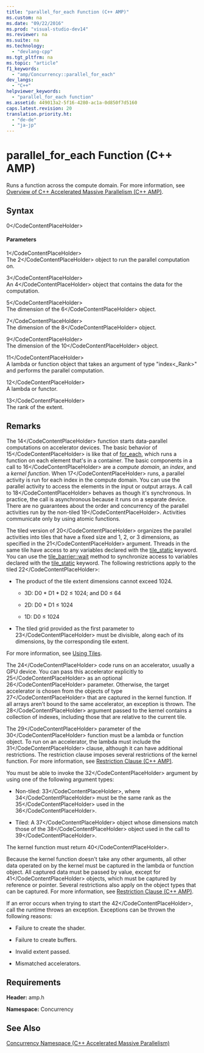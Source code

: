 ```yaml
---
title: "parallel_for_each Function (C++ AMP)"
ms.custom: na
ms.date: "09/22/2016"
ms.prod: "visual-studio-dev14"
ms.reviewer: na
ms.suite: na
ms.technology: 
  - "devlang-cpp"
ms.tgt_pltfrm: na
ms.topic: "article"
f1_keywords: 
  - "amp/Concurrency::parallel_for_each"
dev_langs: 
  - "C++"
helpviewer_keywords: 
  - "parallel_for_each function"
ms.assetid: 449013a2-5f16-4280-ac1a-0d850f7d5160
caps.latest.revision: 20
translation.priority.ht: 
  - "de-de"
  - "ja-jp"
---
```

# parallel_for_each Function (C++ AMP)
Runs a function across the compute domain. For more information, see [Overview of C++ Accelerated Massive Parallelism (C++ AMP)](../vs140/c---amp-overview.md).  
  
## Syntax  
  
<CodeContentPlaceHolder>0\</CodeContentPlaceHolder>  
#### Parameters  
 <CodeContentPlaceHolder>1\</CodeContentPlaceHolder>  
 The <CodeContentPlaceHolder>2\</CodeContentPlaceHolder> object to run the parallel computation on.  
  
 <CodeContentPlaceHolder>3\</CodeContentPlaceHolder>  
 An <CodeContentPlaceHolder>4\</CodeContentPlaceHolder> object that contains the data for the computation.  
  
 <CodeContentPlaceHolder>5\</CodeContentPlaceHolder>  
 The dimension of the <CodeContentPlaceHolder>6\</CodeContentPlaceHolder> object.  
  
 <CodeContentPlaceHolder>7\</CodeContentPlaceHolder>  
 The dimension of the <CodeContentPlaceHolder>8\</CodeContentPlaceHolder> object.  
  
 <CodeContentPlaceHolder>9\</CodeContentPlaceHolder>  
 The dimension of the <CodeContentPlaceHolder>10\</CodeContentPlaceHolder> object.  
  
 <CodeContentPlaceHolder>11\</CodeContentPlaceHolder>  
 A lambda or function object that takes an argument of type "index\<_Rank>" and performs the parallel computation.  
  
 <CodeContentPlaceHolder>12\</CodeContentPlaceHolder>  
 A lambda or functor.  
  
 <CodeContentPlaceHolder>13\</CodeContentPlaceHolder>  
 The rank of the extent.  
  
## Remarks  
 The <CodeContentPlaceHolder>14\</CodeContentPlaceHolder> function starts data-parallel computations on accelerator devices. The basic behavior of <CodeContentPlaceHolder>15\</CodeContentPlaceHolder> is like that of [for_each](../vs140/for_each.md), which runs a function on each element that's in a container. The basic components in a call to <CodeContentPlaceHolder>16\</CodeContentPlaceHolder> are a *compute domain*, an *index*, and a *kernel function*. When <CodeContentPlaceHolder>17\</CodeContentPlaceHolder> runs, a parallel activity is run for each index in the compute domain. You can use the parallel activity to access the elements in the input or output arrays. A call to <CodeContentPlaceHolder>18\</CodeContentPlaceHolder> behaves as though it's synchronous. In practice, the call is asynchronous because it runs on a separate device. There are no guarantees about the order and concurrency of the parallel activities run by the non-tiled <CodeContentPlaceHolder>19\</CodeContentPlaceHolder>. Activities communicate only by using atomic functions.  
  
 The tiled version of <CodeContentPlaceHolder>20\</CodeContentPlaceHolder> organizes the parallel activities into tiles that have a fixed size and 1, 2, or 3 dimensions, as specified in the <CodeContentPlaceHolder>21\</CodeContentPlaceHolder> argument. Threads in the same tile have access to any variables declared with the [tile_static](../vs140/tile_static-keyword.md) keyword. You can use the [tile_barrier::wait](../vs140/tile_barrier--wait-method.md) method to synchronize access to variables declared with the [tile_static](../vs140/tile_static-keyword.md) keyword. The following restrictions apply to the tiled <CodeContentPlaceHolder>22\</CodeContentPlaceHolder>:  
  
-   The product of the tile extent dimensions cannot exceed 1024.  
  
    -   3D:  D0 * D1 \* D2 ≤ 1024; and D0 ≤ 64  
  
    -   2D:  D0 * D1 ≤ 1024  
  
    -   1D:  D0 ≤ 1024  
  
-   The tiled grid provided as the first parameter to <CodeContentPlaceHolder>23\</CodeContentPlaceHolder> must be divisible, along each of its dimensions, by the corresponding tile extent.  
  
 For more information, see [Using Tiles](../vs140/using-tiles.md).  
  
 The <CodeContentPlaceHolder>24\</CodeContentPlaceHolder> code runs on an accelerator, usually a GPU device. You can pass this accelerator explicitly to <CodeContentPlaceHolder>25\</CodeContentPlaceHolder> as an optional <CodeContentPlaceHolder>26\</CodeContentPlaceHolder> parameter. Otherwise, the target accelerator is chosen from the objects of type <CodeContentPlaceHolder>27\</CodeContentPlaceHolder> that are captured in the kernel function. If all arrays aren’t bound to the same accelerator, an exception is thrown. The <CodeContentPlaceHolder>28\</CodeContentPlaceHolder> argument passed to the kernel contains a collection of indexes, including those that are relative to the current tile.  
  
 The <CodeContentPlaceHolder>29\</CodeContentPlaceHolder> parameter of the <CodeContentPlaceHolder>30\</CodeContentPlaceHolder> function must be a lambda or function object. To run on an accelerator, the lambda must include the <CodeContentPlaceHolder>31\</CodeContentPlaceHolder> clause, although it can have additional restrictions. The restriction clause imposes several restrictions of the kernel function. For more information, see [Restriction Clause (C++ AMP)](../vs140/restrict--c---amp-.md).  
  
 You must be able to invoke the <CodeContentPlaceHolder>32\</CodeContentPlaceHolder> argument by using one of the following argument types:  
  
-   Non-tiled: <CodeContentPlaceHolder>33\</CodeContentPlaceHolder>, where <CodeContentPlaceHolder>34\</CodeContentPlaceHolder> must be the same rank as the <CodeContentPlaceHolder>35\</CodeContentPlaceHolder> used in the <CodeContentPlaceHolder>36\</CodeContentPlaceHolder>.  
  
-   Tiled: A <CodeContentPlaceHolder>37\</CodeContentPlaceHolder> object whose dimensions match those of the <CodeContentPlaceHolder>38\</CodeContentPlaceHolder> object used in the call to <CodeContentPlaceHolder>39\</CodeContentPlaceHolder>.  
  
 The kernel function must return <CodeContentPlaceHolder>40\</CodeContentPlaceHolder>.  
  
 Because the kernel function doesn't take any other arguments, all other data operated on by the kernel must be captured in the lambda or function object. All captured data must be passed by value, except for <CodeContentPlaceHolder>41\</CodeContentPlaceHolder> objects, which must be captured by reference or pointer. Several restrictions also apply on the object types that can be captured. For more information, see [Restriction Clause (C++ AMP)](../vs140/restrict--c---amp-.md).  
  
 If an error occurs when trying to start the <CodeContentPlaceHolder>42\</CodeContentPlaceHolder>, call the runtime throws an exception.  Exceptions can be thrown the following reasons:  
  
-   Failure to create the shader.  
  
-   Failure to create buffers.  
  
-   Invalid extent passed.  
  
-   Mismatched accelerators.  
  
## Requirements  
 **Header:** amp.h  
  
 **Namespace:** Concurrency  
  
## See Also  
 [Concurrency Namespace (C++ Accelerated Massive Parallelism)](../vs140/concurrency-namespace--c---amp-.md)